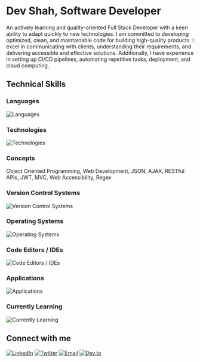 # Dev Shah, Software Developer

An actively learning and quality-oriented Full Stack Developer with a keen ability to adapt quickly to new technologies. I am committed to developing optimized, clean, and maintainable code for building high-quality products. I excel in communicating with clients, understanding their requirements, and delivering accessible and effective solutions. Additionally, I have experience in setting up CI/CD pipelines, automating repetitive tasks, deployment, and cloud computing.
  
## Technical Skills

### Languages
![Languages](https://skillicons.dev/icons?i=js,ts,cs,py,bash,java,cpp,c,html,css,md)

### Technologies
![Technologies](https://skillicons.dev/icons?i=react,nextjs,vite,nodejs,express,nestjs,docker,jest,mongodb,postgres,firebase,redis,sqlite,tailwind,bootstrap,materialui)

### Concepts
Object Oriented Programming, Web Development, JSON, AJAX, RESTful APIs, JWT,
MVC, Web Accessibility, Regex

### Version Control Systems
![Version Control Systems](https://skillicons.dev/icons?i=git,github,githubactions,npm)

### Operating Systems
![Operating Systems](https://skillicons.dev/icons?i=linux,ubuntu,windows)

### Code Editors / IDEs
![Code Editors / IDEs](https://skillicons.dev/icons?i=vim,vscode,visualstudio,idea,eclipse)

### Applications
![Applications](https://skillicons.dev/icons?i=postman,vercel,figma,pr,discord,notion,obsidian)

### Currently Learning
![Currently Learning](https://skillicons.dev/icons?i=aws,azure)

## Connect with me
[![LinkedIn](https://skillicons.dev/icons?i=linkedin)](https://linkedin.com/in/busycaesar)
[![Twitter](https://skillicons.dev/icons?i=twitter)](https://twitter.com/busycaesar)
[![Email](https://skillicons.dev/icons?i=gmail)](mailto:dev-jshah@outlook.com)
[![Dev.to](https://skillicons.dev/icons?i=devto)](https://dev.to/busycaesar)
